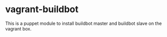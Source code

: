 # vagrant-buildbot
This is a puppet module to install buildbot master and buildbot slave on the vagrant box.
